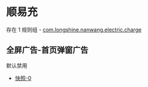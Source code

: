 # 顺易充

存在 1 规则组 - [com.longshine.nanwang.electric.charge](/src/apps/com.longshine.nanwang.electric.charge.ts)

## 全屏广告-首页弹窗广告

默认禁用

- [快照-0](https://i.gkd.li/i/12700011)
